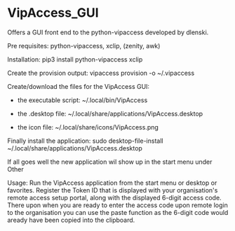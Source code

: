 # VipAccess_GUI
Offers a GUI front end to the  python-vipaccess developed by dlenski.

Pre requisites: python-vipaccess, xclip, (zenity, awk)

Installation: pip3 install python-vipaccess xclip

Create the provision output: vipaccess provision -o ~/.vipaccess

Create/download the files for the VipAccess GUI:

- the executable script: ~/.local/bin/VipAccess
	
- the .desktop file: ~/.local/share/applications/VipAccess.desktop
	
- the icon file: ~/.local/share/icons/VipAccess.png
	
Finally install the application: sudo desktop-file-install ~/.local/share/applications/VipAccess.desktop

If all goes well the new application wil show up in the start menu under Other

Usage: Run the VipAccess application from the start menu or desktop or favorites. Register the Token ID that is displayed with your organisation's remote access setup portal, along with the displayed 6-digit access code. There upon when you are ready to enter the access code upon remote login to the organisation you can use the paste function as the 6-digit code would aready have been copied into the clipboard.
